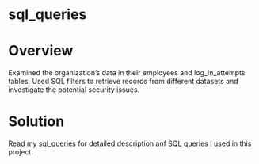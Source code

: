 # sql_queries

# Overview
Examined the organization’s data in their employees and log_in_attempts tables. Used SQL filters to retrieve records from different datasets and investigate the potential security issues.

# Solution
Read my [sql_queries](sql_queries.pdf) for detailed description anf SQL queries I used in this project.
